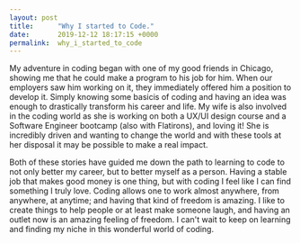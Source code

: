 ```yaml
---
layout: post
title:      "Why I started to Code."
date:       2019-12-12 18:17:15 +0000
permalink:  why_i_started_to_code
---
```



My adventure in coding began with one of my good friends in Chicago, showing me that he could make a program to his job for him. When our employers saw him working on it, they immediately offered him a position to develop it. Simply knowing some basicis of coding and having an idea was enough to drastically transform his career and life. My wife is also involved in the coding world as she is working on both a UX/UI design course and a Software Engineer bootcamp (also with Flatirons), and loving it! She is incredibly driven and wanting to change the world and with these tools at her disposal it may be possible to make a real impact.

Both of these stories have guided me down the path to learning to code to not only better my career, but to better myself as a person. Having a stable job that makes good money is one thing, but with coding I feel like I can find something I truly love. Coding allows one to work almost anywhere, from anywhere, at anytime; and having that kind of freedom is amazing. I like to create things to help people or at least make someone laugh, and having an outlet now is an amazing feeling of freedom. I can't wait to keep on learning and finding my niche in this wonderful world of coding.



